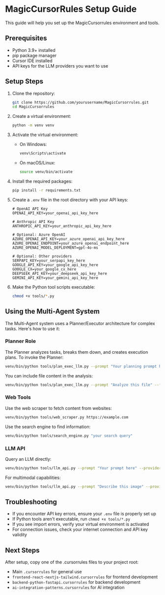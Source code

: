 # MagicCursorRules Setup Guide

This guide will help you set up the MagicCursorrules environment and tools.

## Prerequisites

- Python 3.9+ installed
- pip package manager
- Cursor IDE installed
- API keys for the LLM providers you want to use

## Setup Steps

1. Clone the repository:
   ```bash
   git clone https://github.com/yourusername/MagicCursorrules.git
   cd MagicCursorrules
   ```

2. Create a virtual environment:
   ```bash
   python -m venv venv
   ```

3. Activate the virtual environment:
   - On Windows:
     ```bash
     venv\Scripts\activate
     ```
   - On macOS/Linux:
     ```bash
     source venv/bin/activate
     ```

4. Install the required packages:
   ```bash
   pip install -r requirements.txt
   ```

5. Create a `.env` file in the root directory with your API keys:
   ```
   # OpenAI API Key
   OPENAI_API_KEY=your_openai_api_key_here
   
   # Anthropic API Key
   ANTHROPIC_API_KEY=your_anthropic_api_key_here
   
   # Optional: Azure OpenAI
   AZURE_OPENAI_API_KEY=your_azure_openai_api_key_here
   AZURE_OPENAI_ENDPOINT=your_azure_openai_endpoint_here
   AZURE_OPENAI_MODEL_DEPLOYMENT=gpt-4o-ms
   
   # Optional: Other providers
   SERPAPI_KEY=your_serpapi_key_here
   GOOGLE_API_KEY=your_google_api_key_here
   GOOGLE_CX=your_google_cx_here
   DEEPSEEK_API_KEY=your_deepseek_api_key_here
   GEMINI_API_KEY=your_gemini_api_key_here
   ```

6. Make the Python tool scripts executable:
   ```bash
   chmod +x tools/*.py
   ```

## Using the Multi-Agent System

The Multi-Agent system uses a Planner/Executor architecture for complex tasks. Here's how to use it:

### Planner Role

The Planner analyzes tasks, breaks them down, and creates execution plans. To invoke the Planner:

```bash
venv/bin/python tools/plan_exec_llm.py --prompt "Your planning prompt here"
```

You can include file content in the analysis:

```bash
venv/bin/python tools/plan_exec_llm.py --prompt "Analyze this file" --file path/to/file.py
```

### Web Tools

Use the web scraper to fetch content from websites:

```bash
venv/bin/python tools/web_scraper.py https://example.com
```

Use the search engine to find information:

```bash
venv/bin/python tools/search_engine.py "your search query"
```

### LLM API

Query an LLM directly:

```bash
venv/bin/python tools/llm_api.py --prompt "Your prompt here" --provider openai
```

For multimodal capabilities:

```bash
venv/bin/python tools/llm_api.py --prompt "Describe this image" --provider anthropic --image path/to/image.jpg
```

## Troubleshooting

- If you encounter API key errors, ensure your `.env` file is properly set up
- If Python tools aren't executable, run `chmod +x tools/*.py`
- If you see import errors, verify your virtual environment is activated
- For connection issues, check your internet connection and API key validity

## Next Steps

After setup, copy one of the .cursorrules files to your project root:

- Main `.cursorrules` for general use
- `frontend-react-nextjs-tailwind.cursorrules` for frontend development
- `backend-python-fastapi.cursorrules` for backend development
- `ai-integration-patterns.cursorrules` for AI integration 
